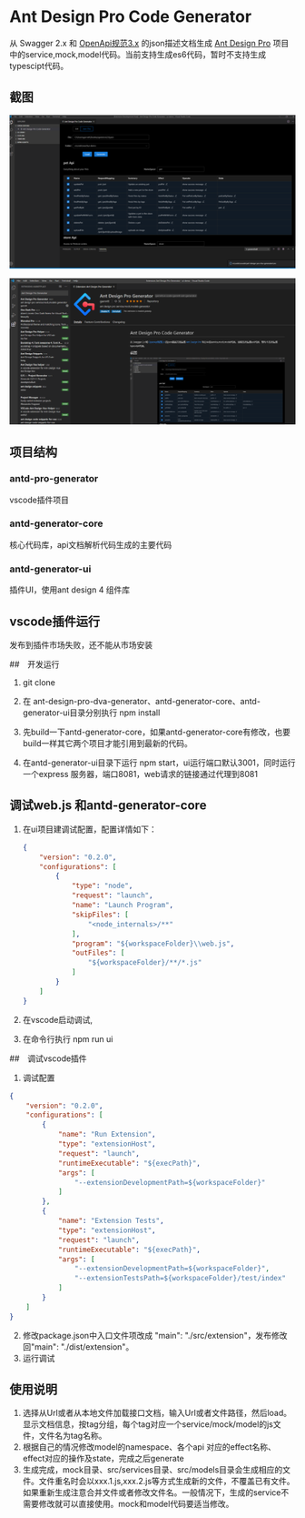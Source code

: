 # Ant Design Pro Code Generator

从 Swagger 2.x 和 [OpenApi规范3.x](https://swagger.io/specification/) 的json描述文档生成 [Ant Design Pro](https://pro.ant.design/index-cn) 项目中的service,mock,model代码。当前支持生成es6代码，暂时不支持生成typescipt代码。

## 截图

![截图](./screen_shot.png)

![截图](./screen_shot2.png)


## 项目结构

### antd-pro-generator

vscode插件项目

### antd-generator-core

核心代码库，api文档解析代码生成的主要代码

### antd-generator-ui

插件UI，使用ant design 4 组件库



## vscode插件运行

发布到插件市场失败，还不能从市场安装

##　开发运行

1. git clone 

2. 在 ant-design-pro-dva-generator、antd-generator-core、antd-generator-ui目录分别执行 npm install

3. 先build一下antd-generator-core，如果antd-generator-core有修改，也要build一样其它两个项目才能引用到最新的代码。

4. 在antd-generator-ui目录下运行 npm start，ui运行端口默认3001，同时运行一个express 服务器，端口8081，web请求的链接通过代理到8081

## 调试web.js 和antd-generator-core

   1. 在ui项目建调试配置，配置详情如下：

      ```json
      {
          "version": "0.2.0",
          "configurations": [
              {
                  "type": "node",
                  "request": "launch",
                  "name": "Launch Program",
                  "skipFiles": [
                      "<node_internals>/**"
                  ],
                  "program": "${workspaceFolder}\\web.js",
                  "outFiles": [
                      "${workspaceFolder}/**/*.js"
                  ]
              }
          ]
      }
      ```

      

   2. 在vscode启动调试,

   3. 在命令行执行 npm run ui

##　调试vscode插件

1. 调试配置

```json
{
    "version": "0.2.0",
    "configurations": [
        {
			"name": "Run Extension",
			"type": "extensionHost",
			"request": "launch",
			"runtimeExecutable": "${execPath}",
			"args": [
				"--extensionDevelopmentPath=${workspaceFolder}"
			]
		},
		{
			"name": "Extension Tests",
			"type": "extensionHost",
			"request": "launch",
			"runtimeExecutable": "${execPath}",
			"args": [
				"--extensionDevelopmentPath=${workspaceFolder}",
				"--extensionTestsPath=${workspaceFolder}/test/index"
			]
		}
    ]
}
```

2. 修改package.json中入口文件项改成 "main": "./src/extension"，发布修改回"main": "./dist/extension"。
3. 运行调试


## 使用说明

1. 选择从Url或者从本地文件加载接口文档，输入Url或者文件路径，然后load。显示文档信息，按tag分组，每个tag对应一个service/mock/model的js文件，文件名为tag名称。
2. 根据自己的情况修改model的namespace、各个api 对应的effect名称、effect对应的操作及state，完成之后generate
3. 生成完成，mock目录、src/services目录、src/models目录会生成相应的文件。文件重名时会以xxx.1.js,xxx.2.js等方式生成新的文件，不覆盖已有文件。如果重新生成注意合并文件或者修改文件名。一般情况下，生成的service不需要修改就可以直接使用。mock和model代码要适当修改。



 



